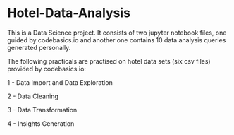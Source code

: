 # Hotel-Data-Analysis

This is a Data Science project. It consists of two jupyter notebook files, one guided by codebasics.io and another one contains 10 data analysis queries generated personally. 

The following practicals are practised on hotel data sets (six csv files) provided by codebasics.io:

1 - Data Import and Data Exploration

2 - Data Cleaning

3 - Data Transformation

4 - Insights Generation
